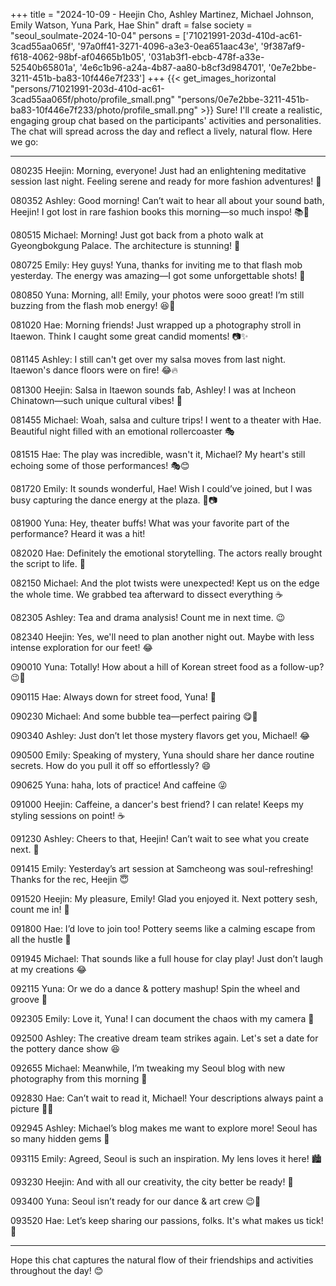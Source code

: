 +++
title = "2024-10-09 - Heejin Cho, Ashley Martinez, Michael Johnson, Emily Watson, Yuna Park, Hae Shin"
draft = false
society = "seoul_soulmate-2024-10-04"
persons = ['71021991-203d-410d-ac61-3cad55aa065f', '97a0ff41-3271-4096-a3e3-0ea651aac43e', '9f387af9-f618-4062-98bf-af04665b1b05', '031ab3f1-ebcb-478f-a33e-52540b65801a', '4e6c1b96-a24a-4b87-aa80-b8cf3d984701', '0e7e2bbe-3211-451b-ba83-10f446e7f233']
+++
{{< get_images_horizontal "persons/71021991-203d-410d-ac61-3cad55aa065f/photo/profile_small.png" "persons/0e7e2bbe-3211-451b-ba83-10f446e7f233/photo/profile_small.png" >}}
Sure! I'll create a realistic, engaging group chat based on the participants' activities and personalities. The chat will spread across the day and reflect a lively, natural flow. Here we go:

---

080235 Heejin: Morning, everyone! Just had an enlightening meditative session last night. Feeling serene and ready for more fashion adventures! 🌟

080352 Ashley: Good morning! Can’t wait to hear all about your sound bath, Heejin! I got lost in rare fashion books this morning—so much inspo! 📚👗

080515 Michael: Morning! Just got back from a photo walk at Gyeongbokgung Palace. The architecture is stunning! 📸

080725 Emily: Hey guys! Yuna, thanks for inviting me to that flash mob yesterday. The energy was amazing—I got some unforgettable shots! 🎥

080850 Yuna: Morning, all! Emily, your photos were sooo great! I’m still buzzing from the flash mob energy! 😆💃

081020 Hae: Morning friends! Just wrapped up a photography stroll in Itaewon. Think I caught some great candid moments! 📷✨ 

081145 Ashley: I still can't get over my salsa moves from last night. Itaewon's dance floors were on fire! 😂🔥

081300 Heejin: Salsa in Itaewon sounds fab, Ashley! I was at Incheon Chinatown—such unique cultural vibes! 🎎

081455 Michael: Woah, salsa and culture trips! I went to a theater with Hae. Beautiful night filled with an emotional rollercoaster 🎭

081515 Hae: The play was incredible, wasn't it, Michael? My heart's still echoing some of those performances! 🎭😊

081720 Emily: It sounds wonderful, Hae! Wish I could’ve joined, but I was busy capturing the dance energy at the plaza. 🕺📷

081900 Yuna: Hey, theater buffs! What was your favorite part of the performance? Heard it was a hit!

082020 Hae: Definitely the emotional storytelling. The actors really brought the script to life. 🥺

082150 Michael: And the plot twists were unexpected! Kept us on the edge the whole time. We grabbed tea afterward to dissect everything ☕️

082305 Ashley: Tea and drama analysis! Count me in next time. 😉

082340 Heejin: Yes, we'll need to plan another night out. Maybe with less intense exploration for our feet! 😂

090010 Yuna: Totally! How about a hill of Korean street food as a follow-up? 😉🍜

090115 Hae: Always down for street food, Yuna! 🌯

090230 Michael: And some bubble tea—perfect pairing 😋🧋

090340 Ashley: Just don’t let those mystery flavors get you, Michael! 😂

090500 Emily: Speaking of mystery, Yuna should share her dance routine secrets. How do you pull it off so effortlessly? 😄

090625 Yuna: haha, lots of practice! And caffeine 😜

091000 Heejin: Caffeine, a dancer's best friend? I can relate! Keeps my styling sessions on point! ☕

091230 Ashley: Cheers to that, Heejin! Can’t wait to see what you create next. 🌟

091415 Emily: Yesterday’s art session at Samcheong was soul-refreshing! Thanks for the rec, Heejin 😇

091520 Heejin: My pleasure, Emily! Glad you enjoyed it. Next pottery sesh, count me in! 🎨

091800 Hae: I’d love to join too! Pottery seems like a calming escape from all the hustle 💚

091945 Michael: That sounds like a full house for clay play! Just don’t laugh at my creations 😂

092115 Yuna: Or we do a dance & pottery mashup! Spin the wheel and groove 🎉

092305 Emily: Love it, Yuna! I can document the chaos with my camera 📸

092500 Ashley: The creative dream team strikes again. Let's set a date for the pottery dance show 😆

092655 Michael: Meanwhile, I’m tweaking my Seoul blog with new photography from this morning 🌆

092830 Hae: Can’t wait to read it, Michael! Your descriptions always paint a picture 📖✨

092945 Ashley: Michael’s blog makes me want to explore more! Seoul has so many hidden gems 🌇

093115 Emily: Agreed, Seoul is such an inspiration. My lens loves it here! 🏙️

093230 Heejin: And with all our creativity, the city better be ready! 💫

093400 Yuna: Seoul isn’t ready for our dance & art crew 😉💃

093520 Hae: Let’s keep sharing our passions, folks. It's what makes us tick! 🧡

---

Hope this chat captures the natural flow of their friendships and activities throughout the day! 😊
